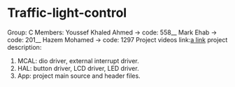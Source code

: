 # Traffic-light-control
Group: C
Members: Youssef Khaled Ahmed -> code: 558__
         Mark Ehab            -> code: 201__
         Hazem Mohamed        -> code: 1297
Project videos link:[a link](https://drive.google.com/drive/folders/1z5pV-ZOQ4_Oc_GvNU5xb3_KsFEYT7HRE?usp=sharing)
project description: 
1. MCAL: dio driver, external interrupt driver.
2. HAL: button driver, LCD driver, LED driver.
3. App: project main source and header files.
